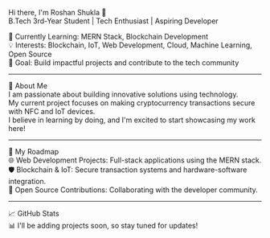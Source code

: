 Hi there, I'm Roshan Shukla 👋 <br>
B.Tech 3rd-Year Student | Tech Enthusiast | Aspiring Developer

🌱 Currently Learning: MERN Stack, Blockchain Development<br>
💡 Interests: Blockchain, IoT, Web Development, Cloud, Machine Learning, Open Source<br>
🎯 Goal: Build impactful projects and contribute to the tech community<br>
<hr>

🚀 About Me<br>
I am passionate about building innovative solutions using technology.<br>
My current project focuses on making cryptocurrency transactions secure with NFC and IoT devices.<br>
I believe in learning by doing, and I'm excited to start showcasing my work here!<br>

<hr>

🔨 My Roadmap<br>
🌐 Web Development Projects: Full-stack applications using the MERN stack.<br>
🛡️ Blockchain & IoT: Secure transaction systems and hardware-software integration.<br>
🤝 Open Source Contributions: Collaborating with the developer community.<br>
<hr>
📈 GitHub Stats<br>
📊 I'll be adding projects soon, so stay tuned for updates!






<!--[![Anurag's GitHub stats](https://github-readme-stats.vercel.app/api?username=Flashyrs&theme=dark)](https://github.com/anuraghazra/github-readme-stats)
![Alt text](https://spotify-recently-played-readme.vercel.app/api?user=31y2lypuqiuqhvtzx6dzoih72ztu&count=2)

